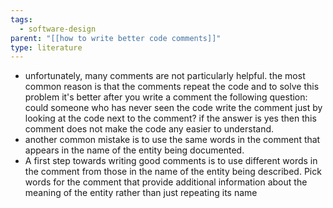 ```yaml
---
tags:
  - software-design
parent: "[[how to write better code comments]]"
type: literature
---
```

- unfortunately, many comments are not particularly helpful. the most common reason is that the comments repeat the code and to solve this problem it's better after you write a comment the following question: could someone who has never seen the code write the comment just by looking at the code next to the comment? if the answer is yes then this comment does not make the code any easier to understand.
- another common mistake is to use the same words in the comment that appears in the name of the entity being documented.
- A first step towards writing good comments is to use different words in the comment from those in the name of the entity being described. Pick words for the comment that provide additional information about the meaning of the entity rather than just repeating its name